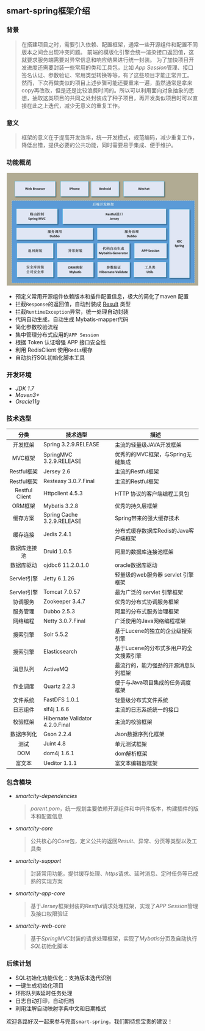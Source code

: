 ## smart-spring框架介绍

### 背景
> 在搭建项目之时，需要引入依赖、配置框架，通常一些开源组件和配置不同版本之间会出现冲突问题。
> 前端的模版化引擎会统一渲染接口返回值，这就要求服务端需要对异常信息和响应结果进行统一封装。
> 为了加快项目开发进度还需要封装一些常用的类和工具包，比如 *App Session*管理、接口签名认证、参数验证、常用类型转换等等，有了这些项目才能正常开工。<br>
> 然而，下次再做类似的项目上述步骤可能还要重来一遍，虽然通常是拿来copy再改改，但是还是比较浪费时间的。所以可以利用面向对象抽象的思想，抽取这类项目的共同之处封装成了种子项目，再开发类似项目时可以直接在此之上迭代，减少无意义的重复工作。

### 意义
> 框架的意义在于提高开发效率，统一开发模式，规范编码，减少重复工作，降低出错，提供必要的公共功能，同时需要易于集成、便于维护。

### 功能概览
![img-w860](../res/smart-spring-概览.jpg)

* 预定义常用开源组件依赖版本和插件配置信息，极大的简化了maven 配置
* 拦截`Response`的返回值，自动封装成 [Result](https://upload-images.jianshu.io/upload_images/1720399-ef517a5be56903e8.png) 类型 
* 拦截`RuntimeException`异常，统一处理自动封装
* 代码自动生成，自动生成 Mybatis-mapper代码
* 简化参数校验流程
* 集中管理分布式应用的`APP Session`
* 根据 Token 认证增强 APP 接口安全性
* 利用 RedisClient 使用`Redis`缓存
* 自动执行SQL初始化脚本工具


### 开发环境
* *JDK 1.7*
* *Maven3+*
* *Oracle11g*

### 技术选型
| 分类 | 技术选型 | 描述 |
| :---: | --- | --- |
| 开发框架 | Spring 3.2.9.RELEASE | 主流的轻量级JAVA开发框架 |
| MVC框架 | SpringMVC 3.2.9.RELEASE | 优秀的的MVC框架，与Spring无缝集成 |
| Restful框架 | Jersey 2.6 | 主流的Restful框架 |
| Restful框架 | Resteasy 3.0.7.Final | 主流的Restful框架 |
| Restful Client | Httpclient 4.5.3 | HTTP 协议的客户端编程工具包 |
| ORM框架 | Mybatis 3.2.8 | 优秀的持久层框架 |
| 缓存方案 | Spring Cache 3.2.9.RELEASE | Spring带来的强大缓存技术 |
| 缓存连接 | Jedis 2.4.1 | 分布式缓存数据库Redis的Java客户端框架 |
| 数据库连接池 | Druid 1.0.5 | 阿里的数据库连接池框架 |
| 数据库驱动 | ojdbc6 11.2.0.1.0 | oracle数据库驱动 |
| Servlet引擎 | Jetty 6.1.26 | 轻量级的web服务器 servlet 引擎框架 |
| Servlet引擎 | Tomcat 7.0.57 | 最为广泛的 servlet 引擎框架 |
| 协调服务 | Zookeeper 3.4.7 | 优秀的分布式协调服务框架 |
| 服务管理 | Dubbo 2.5.3 | 阿里的分布式服务治理框架 |
| 网络编程 | Netty 3.0.7.Final | 广泛使用的Java网络编程框架 |
| 搜索引擎 | Solr 5.5.2 | 基于Lucene的独立的企业级搜索引擎 |
| 搜索引擎 | Elasticsearch | 基于Lucene的分布式多用户的全文搜索引擎 |
| 消息队列 | ActiveMQ | 最流行的，能力强劲的开源消息队列框架 |
| 作业调度 | Quartz 2.2.3| 便于与Java项目集成的任务调度框架 |
| 文件系统 | FastDFS 1.0.1 | 轻量级分布式文件系统 |
| 日志组件 | slf4j 1.6.6 | 主流的日志系统统一的接口 |
| 校验框架 | Hibernate Validator 4.2.0.Final | 主流的校验框架 |
| 数据序列化 | Gson 2.2.4 | Json数据序列化框架 |
| 测试| Juint 4.8 | 单元测试框架 |
| DOM | dom4j 1.6.1 | dom解析框架 |
| 富文本 | Ueditor 1.1.1 | 富文本编辑器框架 |

### 包含模块
* *smartcity-dependencies*
    > *parent.pom*，统一规划主要依赖开源组件和中间件版本，构建插件的版本和配置信息
    
* *smartcity-core*
    > 公共核心的*Core*包，定义公共的返回*Result*、异常、分页等类型以及工具类
    
* *smartcity-support*
    > 封装常用功能，提供缓存处理、*https*请求、延时消息、定时任务等已成熟的实现方案
    
* *smartcity-app-core*
    > 基于*Jersey*框架封装的*Restful*请求处理框架，实现了*APP Sessio*n管理及接口权限验证

* *smartcity-web-core*
    > 基于*SpringMVC*封装的请求处理框架，实现了*Mybatis*分页及自动执行*SQL*初始化脚本
    

### 后续计划
* SQL初始化功能优化：支持版本迭代识别
* 一键生成初始化项目
* 环形队列&延时任务处理
* 日志自动打印，自动归档
* 利用注解自动映射字典中文和日期格式

欢迎各路好汉一起来参与完善`smart-spring`，我们期待您宝贵的建议！


